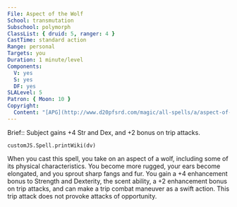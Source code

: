 ```yaml
---
File: Aspect of the Wolf
School: transmutation
Subschool: polymorph
ClassList: { druid: 5, ranger: 4 }
CastTime: standard action
Range: personal
Targets: you
Duration: 1 minute/level
Components:
  V: yes
  S: yes
  DF: yes
SLALevel: 5
Patron: { Moon: 10 }
Copyright:
  Content: "[APG](http://www.d20pfsrd.com/magic/all-spells/a/aspect-of-the-wolf)"
---
```

Brief:: Subject gains +4 Str and Dex, and +2 bonus on trip attacks.

```dataviewjs
customJS.Spell.printWiki(dv)
```

When you cast this spell, you take on an aspect of a wolf, including some of its physical characteristics. You become more rugged, your ears become elongated, and you sprout sharp fangs and fur.  You gain a +4 enhancement bonus to Strength and Dexterity, the scent ability, a +2 enhancement bonus on trip attacks, and can make a trip combat maneuver as a swift action. This trip attack does not provoke attacks of opportunity.
